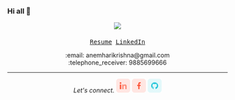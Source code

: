 ### Hi all 👋

<p align="center">
  <img src="https://harikrishna.netlify.app/images/profile.gif" style="height: auto">
  <br />
  <samp>
    <br />
    <a href="https://harikrishna.netlify.app/" target="_blank">Resume</a>
    <a href="https://www.linkedin.com/in/anemharikrishna" target="_blank">LinkedIn</a>
  </samp>
  <br />
  <p align="center">
    :email: anemharikrishna@gmail.com<br />
    :telephone_receiver: 9885699666<br />
  </p>
  <hr />
  <p align="center">
    <i>Let's connect.</i>
    <a href="https://www.linkedin.com/in/anemharikrishna" alt="Linkedin"><img src="https://github.com/HariKrishna-9885699666/HariKrishna-9885699666/blob/master/linkedin.png"></a>
    <a href="https://www.facebook.com/anemharikrishna" alt="Facebook"><img src="https://github.com/HariKrishna-9885699666/HariKrishna-9885699666/blob/master/facebook.png"></a>
    <a href="https://github.com/HariKrishna-9885699666" alt="GitHub"><img src="https://github.com/HariKrishna-9885699666/HariKrishna-9885699666/blob/master/github.png"></a>
  </p>
</p>
